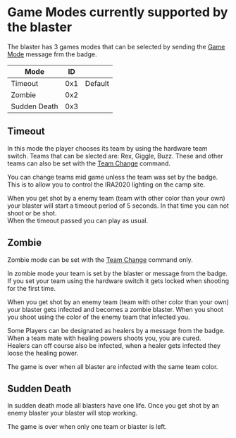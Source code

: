 # Game Modes currently supported by the blaster

The blaster has 3 games modes that can be selected by sending the [Game Mode](DataFormat.md#game-mode) message frm the badge.

| Mode | ID | |
|---|---|---|
| Timeout | 0x1 | Default |
| Zombie | 0x2 | |
| Sudden Death | 0x3 | |

## Timeout
In this mode the player chooses its team by using the hardware team switch.
Teams that can be slected are: Rex, Giggle, Buzz. These and other teams can also be set with the [Team Change](DataFormat.md#team-change) command.

You can change teams mid game unless the team was set by the badge. This is to allow you to control the IRA2020 lighting on the camp site.

When you get shot by a enemy team (team with other color than your own) your blaster will start a timeout period of 5 seconds. In that time you can not shoot or be shot.   
When the timeout passed you can play as usual.

## Zombie
Zombie mode can be set with the [Team Change](DataFormat.md#team-change) command only.

In zombie mode your team is set by the blaster or message from the badge. If you set your team using the hardware switch it gets locked when shooting for the first time.

When you get shot by an enemy team (team with other color than your own) your blaster gets infected and becomes a zombie blaster. When you shoot you shoot using the color of the enemy team that infected you.   

Some Players can be designated as healers by a message from the badge. When a team mate with healing powers shoots you, you are cured.   
Healers can off course also be infected, when a healer gets infected they loose the healing power.

The game is over when all blaster are infected with the same team color.

## Sudden Death
In sudden death mode all blasters have one life. Once you get shot by an enemy blaster your blaster will stop working.

The game is over when only one team or blaster is left.